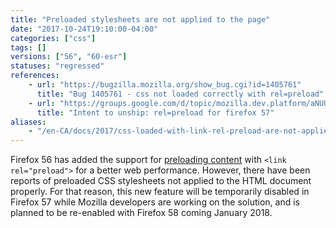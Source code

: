 ```yaml
---
title: "Preloaded stylesheets are not applied to the page"
date: "2017-10-24T19:10:00-04:00"
categories: ["css"]
tags: []
versions: ["56", "60-esr"]
statuses: "regressed"
references:
    - url: "https://bugzilla.mozilla.org/show_bug.cgi?id=1405761"
      title: "Bug 1405761 - css not loaded correctly with rel=preload"
    - url: "https://groups.google.com/d/topic/mozilla.dev.platform/aNUUx0S6PxE/discussion"
      title: "Intent to unship: rel=preload for firefox 57"
aliases:
    - "/en-CA/docs/2017/css-loaded-with-link-rel-preload-are-not-applied/"
---
```

Firefox 56 has added the support for [preloading content](https://developer.mozilla.org/docs/Web/HTML/Preloading_content) with `<link rel="preload">` for a better web performance. However, there have been reports of preloaded CSS stylesheets not applied to the HTML document properly. For that reason, this new feature will be temporarily disabled in Firefox 57 while Mozilla developers are working on the solution, and is planned to be re-enabled with Firefox 58 coming January 2018.
